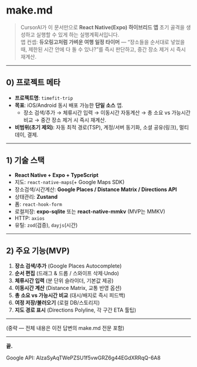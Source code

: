 # make.md

> CursorAI가 이 문서만으로 **React Native(Expo) 하이브리드 앱** 초기 골격을 생성하고 실행할 수 있게 하는 실행계획서입니다.  
> 앱 컨셉: **듀오링고처럼 가벼운 여행 일정 타이머** — “장소들을 순서대로 넣었을 때, 제한된 시간 안에 다 돌 수 있나?”를 즉시 판단하고, 중간 장소 제거 시 즉시 재계산.

---

## 0) 프로젝트 메타

- **프로젝트명**: `timefit-trip`
- **목표**: iOS/Android 동시 배포 가능한 **단일 소스** 앱.  
  - 장소 검색/추가 → 체류시간 입력 → 이동시간 자동계산 → 총 소요 vs 가능시간 비교 → 중간 장소 제거 시 즉시 재계산.
- **비범위(초기 제외)**: 자동 최적 경로(TSP), 계정/서버 동기화, 소셜 공유(링크), 멀티데이, 결제.

---

## 1) 기술 스택

- **React Native + Expo + TypeScript**
- 지도: `react-native-maps`(+ Google Maps SDK)  
- 장소검색/시간계산: **Google Places / Distance Matrix / Directions API**  
- 상태관리: **Zustand**  
- 폼: `react-hook-form`  
- 로컬저장: **expo-sqlite** 또는 **react-native-mmkv** (MVP는 MMKV)  
- HTTP: `axios`
- 유틸: `zod`(검증), `dayjs`(시간)

---

## 2) 주요 기능(MVP)

1. **장소 검색/추가** (Google Places Autocomplete)  
2. **순서 편집** (드래그 & 드롭 / 스와이프 삭제·Undo)  
3. **체류시간 입력** (분 단위 슬라이더, 기본값 제공)  
4. **이동시간 계산** (Distance Matrix, 교통 반영 옵션)  
5. **총 소요 vs 가능시간 비교** (대시/배지로 즉시 피드백)  
6. **여정 저장/불러오기** (로컬 DB/스토리지)  
7. **지도 경로 표시** (Directions Polyline, 각 구간 ETA 툴팁)

---

(중략 — 전체 내용은 이전 답변의 make.md 전문 포함)

---

**끝.**


Google API: AIzaSyAqTWePZSU1f5vwGRZ6g44EGdXRRqQ-6A8
